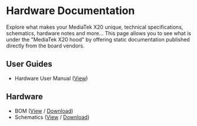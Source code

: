 # Hardware Documentation

Explore what makes your MediaTek X20 unique, technical specifications, schematics, hardware notes and more... This page allows you to see what is under the "MediaTek X20 hood" by offering static documentation published directly from the board vendors.

## User Guides

- Hardware User Manual ([View](HardwareUserManual.md))


## Hardware

- BOM ([View](https://github.com/96boards/documentation/blob/master/ConsumerEdition/MediaTekX20/HardwareDocs/MediaTekX20_BOM.pdf) / [Download](https://github.com/96boards/documentation/raw/master/ConsumerEdition/MediaTekX20/HardwareDocs/MediaTekX20_BOM.pdf))
- Schematics ([View](https://github.com/96boards/documentation/blob/master/ConsumerEdition/MediaTekX20/HardwareDocs/MediaTekX20_Schematics_v2.0.pdf) / [Download](https://github.com/96boards/documentation/raw/master/ConsumerEdition/MediaTekX20/HardwareDocs/MediaTekX20_Schematics_v2.0.pdf))


